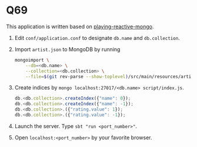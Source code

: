 Q69
===

This application is written based on [playing-reactive-mongo](https://github.com/knoldus/playing-reactive-mongo).

1. Edit `conf/application.conf` to designate `db.name` and `db.collection`.
2. Import `artist.json` to MongoDB by running

    ```bash
    mongoimport \
        --db=<db.name> \
        --collection=<db.collection> \
        --file=$(git rev-parse --show-toplevel)/src/main/resources/artist.json
    ```

3. Create indices by `mongo localhost:27017/<db.name> script/index.js`.

    ```javascript
    db.<db.collection>.createIndex({"name": 0});
    db.<db.collection>.createIndex({"name": -1});
    db.<db.collection>.({"rating.value": 1});
    db.<db.collection>.({"rating.value": -1});
    ```

4. Launch the server. Type `sbt "run <port_number>"`.
5. Open `localhost:<port_number>` by your favorite browser.
